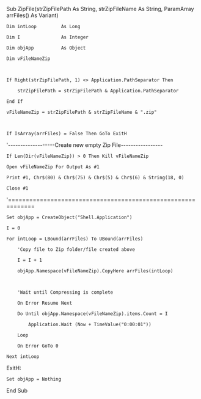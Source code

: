 Sub ZipFile(strZipFilePath As String, strZipFileName As String, ParamArray arrFiles() As Variant)
 
    Dim intLoop         As Long
 
    Dim I               As Integer
 
    Dim objApp          As Object
 
    Dim vFileNameZip
 
 
 
    If Right(strZipFilePath, 1) <> Application.PathSeparator Then
 
        strZipFilePath = strZipFilePath & Application.PathSeparator
 
    End If
 
    vFileNameZip = strZipFilePath & strZipFileName & ".zip"
 
 
 
    If IsArray(arrFiles) = False Then GoTo ExitH
 
 
 
'-------------------Create new empty Zip File-----------------

    If Len(Dir(vFileNameZip)) > 0 Then Kill vFileNameZip
 
    Open vFileNameZip For Output As #1
 
    Print #1, Chr$(80) & Chr$(75) & Chr$(5) & Chr$(6) & String(18, 0)
 
    Close #1
 
'=============================================================

    Set objApp = CreateObject("Shell.Application")
 
    I = 0
 
    For intLoop = LBound(arrFiles) To UBound(arrFiles)
 
        'Copy file to Zip folder/file created above

        I = I + 1
 
        objApp.Namespace(vFileNameZip).CopyHere arrFiles(intLoop)
 
 
 
        'Wait until Compressing is complete

        On Error Resume Next
 
        Do Until objApp.Namespace(vFileNameZip).items.Count = I
 
            Application.Wait (Now + TimeValue("0:00:01"))
 
        Loop
 
        On Error GoTo 0
 
    Next intLoop
 
ExitH:
 
    Set objApp = Nothing
 
End Sub